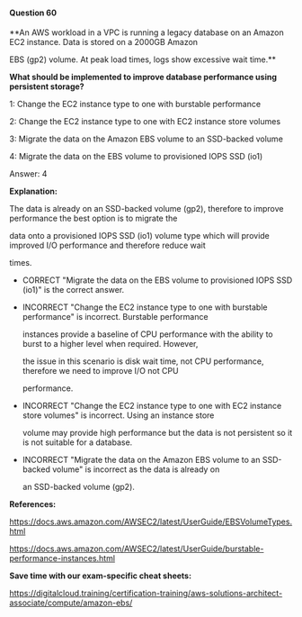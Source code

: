 #### Question  60


**An AWS workload in a VPC is running a legacy database on an Amazon EC2 instance. Data is stored on a 2000GB Amazon

EBS (gp2) volume. At peak load times, logs show excessive wait time.**


**What should be implemented to improve database performance using persistent storage?**


1: Change the EC2 instance type to one with burstable performance


2: Change the EC2 instance type to one with EC2 instance store volumes


3: Migrate the data on the Amazon EBS volume to an SSD-backed volume


4: Migrate the data on the EBS volume to provisioned IOPS SSD (io1)


Answer: 4


**Explanation:**


The data is already on an SSD-backed volume (gp2), therefore to improve performance the best option is to migrate the

data onto a provisioned IOPS SSD (io1) volume type which will provide improved I/O performance and therefore reduce wait

times.


- CORRECT "Migrate the data on the EBS volume to provisioned IOPS SSD (io1)" is the correct answer.


- INCORRECT "Change the EC2 instance type to one with burstable performance" is incorrect. Burstable performance

  instances provide a baseline of CPU performance with the ability to burst to a higher level when required. However,

  the issue in this scenario is disk wait time, not CPU performance, therefore we need to improve I/O not CPU

  performance.


- INCORRECT "Change the EC2 instance type to one with EC2 instance store volumes" is incorrect. Using an instance store

  volume may provide high performance but the data is not persistent so it is not suitable for a database.


- INCORRECT "Migrate the data on the Amazon EBS volume to an SSD-backed volume" is incorrect as the data is already on

  an SSD-backed volume (gp2).


**References:**


https://docs.aws.amazon.com/AWSEC2/latest/UserGuide/EBSVolumeTypes.html


https://docs.aws.amazon.com/AWSEC2/latest/UserGuide/burstable-performance-instances.html


**Save time with our exam-specific cheat sheets:**


https://digitalcloud.training/certification-training/aws-solutions-architect-associate/compute/amazon-ebs/

